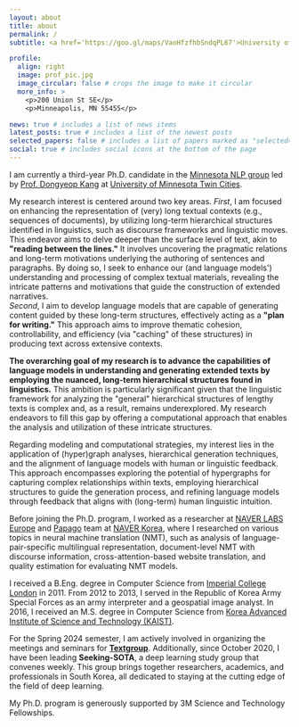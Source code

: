 ```yaml
---
layout: about
title: about
permalink: /
subtitle: <a href='https://goo.gl/maps/VaoHfzfhbSndqPL67'>University of Minnesota Twin Cities, Minneapolis, Minnesota, USA</a>

profile:
  align: right
  image: prof_pic.jpg
  image_circular: false # crops the image to make it circular
  more_info: >
    <p>200 Union St SE</p>
    <p>Minneapolis, MN 55455</p>

news: true # includes a list of news items
latest_posts: true # includes a list of the newest posts
selected_papers: false # includes a list of papers marked as "selected={true}"
social: true # includes social icons at the bottom of the page
---
```


I am currently a third-year Ph.D. candidate in the [Minnesota NLP group](http://cs-u-ada.cs.umn.edu/) led by [Prof. Dongyeop Kang](https://dykang.github.io/) at [University of Minnesota Twin Cities](https://twin-cities.umn.edu/).

My research interest is centered around two key areas. *First*, I am focused on enhancing the representation of (very) long textual contexts (e.g., sequences of documents), by utilizing long-term hierarchical structures identified in linguistics, such as discourse frameworks and linguistic moves. This endeavor aims to delve deeper than the surface level of text, akin to **"reading between the lines."** It involves uncovering the pragmatic relations and long-term motivations underlying the authoring of sentences and paragraphs. By doing so, I seek to enhance our (and language models') understanding and processing of complex textual materials, revealing the intricate patterns and motivations that guide the construction of extended narratives. <br>
*Second*, I aim to develop language models that are capable of generating content guided by these long-term structures, effectively acting as a **"plan for writing."** This approach aims to improve thematic cohesion, controllability, and efficiency (via "caching" of these structures) in producing text across extensive contexts.

**The overarching goal of my research is to advance the capabilities of language models in understanding and generating extended texts by employing the nuanced, long-term hierarchical structures found in linguistics.** This ambition is particularly significant given that the linguistic framework for analyzing the "general" hierarchical structures of lengthy texts is complex and, as a result, remains underexplored. My research endeavors to fill this gap by offering a computational approach that enables the analysis and utilization of these intricate structures.

Regarding modeling and computational strategies, my interest lies in the application of (hyper)graph analyses, hierarchical generation techniques, and the alignment of language models with human or linguistic feedback. This approach encompasses exploring the potential of hypergraphs for capturing complex relationships within texts, employing hierarchical structures to guide the generation process, and refining language models through feedback that aligns with (long-term) human linguistic intuition.

Before joining the Ph.D. program, I worked as a researcher at [NAVER LABS Europe](https://europe.naverlabs.com/) and [Papago](https://papago.naver.com/) team at [NAVER Korea](https://naver.com/), where I researched on various topics in neural machine translation (NMT), such as analysis of language-pair-specific multilingual representation, document-level NMT with discourse information, cross-attention-based website translation, and quality estimation for evaluating NMT models.

I received a B.Eng. degree in Computer Science from [Imperial College London](https://www.imperial.ac.uk/) in 2011.
From 2012 to 2013, I served in the Republic of Korea Army Special Forces as an army interpreter and a geospatial image analyst.
In 2016, I received an M.S. degree in Computer Science from [Korea Advanced Institute of Science and Technology (KAIST)](https://www.kaist.ac.kr/en/).

For the Spring 2024 semester, I am actively involved in organizing the meetings and seminars for **[Textgroup](https://www.youtube.com/@textgroup)**. Additionally, since October 2020, I have been leading **Seeking-SOTA**, a deep learning study group that convenes weekly. This group brings together researchers, academics, and professionals in South Korea, all dedicated to staying at the cutting edge of the field of deep learning.

My Ph.D. program is generously supported by 3M Science and Technology Fellowships.